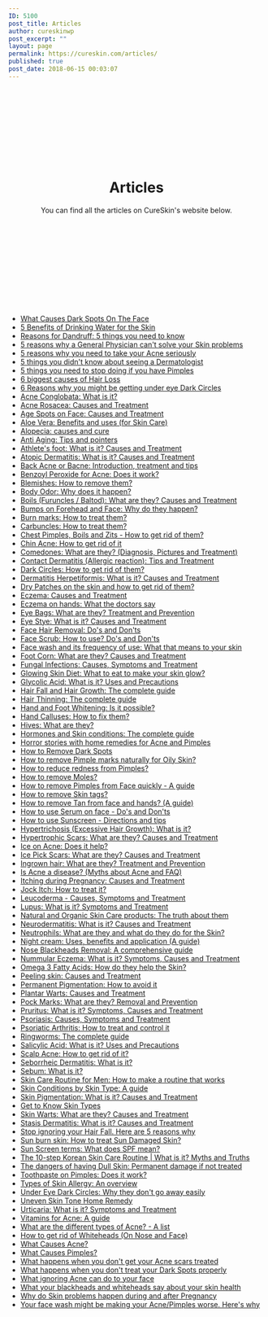 ```yaml
---
ID: 5100
post_title: Articles
author: cureskinwp
post_excerpt: ""
layout: page
permalink: https://cureskin.com/articles/
published: true
post_date: 2018-06-15 00:03:07
---
```

<header style="background-image: url('https://cureskin.com/wp-content/uploads/2018/07/AdobeStock_67396777.jpeg'); padding-top: 140px; padding-bottom: 140px;">
<h1>Articles</h1>
You can find all the articles on CureSkin's website below.

</header>
<ul>
 	<li style="text-align: left;"><a href="https://cureskin.com/articles/what-are-dark-spots-and-what-causes-them/">What Causes Dark Spots On The Face</a></li>
 	<li style="text-align: left;"><a href="https://cureskin.com/articles/5-benefits-of-drinking-water-for-the-skin/">5 Benefits of Drinking Water for the Skin</a></li>
 	<li style="text-align: left;"><a href="https://cureskin.com/articles/5-reasons-for-dandruff-you-should-know/">Reasons for Dandruff: 5 things you need to know</a></li>
 	<li style="text-align: left;"><a href="https://cureskin.com/articles/5-reasons-why-a-general-physician-cant-solve-your-skin-problems/">5 reasons why a General Physician can't solve your Skin problems</a></li>
 	<li style="text-align: left;"><a href="https://cureskin.com/articles/5-reasons-why-you-need-to-take-your-acne-seriously/">5 reasons why you need to take your Acne seriously</a></li>
 	<li style="text-align: left;"><a href="https://cureskin.com/articles/5-things-you-didnt-know-about-seeing-a-dermatologist/">5 things you didn't know about seeing a Dermatologist</a></li>
 	<li style="text-align: left;"><a href="https://cureskin.com/articles/5-things-you-need-to-stop-doing-if-you-have-pimples/">5 things you need to stop doing if you have Pimples</a></li>
 	<li style="text-align: left;"><a href="https://cureskin.com/articles/6-biggest-causes-for-hair-loss/">6 biggest causes of Hair Loss</a></li>
 	<li style="text-align: left;"><a href="https://cureskin.com/articles/6-reasons-why-you-might-be-getting-under-eye-dark-circles/">6 Reasons why you might be getting under eye Dark Circles</a></li>
 	<li style="text-align: left;"><a href="https://cureskin.com/articles/acne-conglobata-what-is-it/">Acne Conglobata: What is it?</a></li>
 	<li style="text-align: left;"><a href="https://cureskin.com/articles/acne-rosacea-causes-and-treatment/">Acne Rosacea: Causes and Treatment</a></li>
 	<li style="text-align: left;"><a href="https://cureskin.com/articles/age-spots-on-the-face-causes-and-treatments/">Age Spots on Face: Causes and Treatment</a></li>
 	<li style="text-align: left;"><a href="https://cureskin.com/articles/aloe-vera-benefits-and-uses/">Aloe Vera: Benefits and uses (for Skin Care)</a></li>
 	<li style="text-align: left;"><a href="https://cureskin.com/articles/alopecia-causes-and-treatments/">Alopecia: causes and cure</a></li>
 	<li style="text-align: left;"><a href="https://cureskin.com/articles/anti-aging-tips-and-pointers/">Anti Aging: Tips and pointers</a></li>
 	<li style="text-align: left;"><a href="https://cureskin.com/articles/athletes-foot-what-is-it-causes-and-treatment/">Athlete's foot: What is it? Causes and Treatment</a></li>
 	<li style="text-align: left;"><a href="https://cureskin.com/articles/atopic-dermatitis-what-is-it-causes-and-treatment/">Atopic Dermatitis: What is it? Causes and Treatment</a></li>
 	<li style="text-align: left;"><a href="https://cureskin.com/articles/back-acne-or-bacne-introduction-treatment-and-tips/">Back Acne or Bacne: Introduction, treatment and tips</a></li>
 	<li style="text-align: left;"><a href="https://cureskin.com/articles/benzoyl-peroxide-for-acne-does-it-work/">Benzoyl Peroxide for Acne: Does it work?</a></li>
 	<li style="text-align: left;"><a href="https://cureskin.com/articles/blemishes-how-to-remove-them/">Blemishes: How to remove them?</a></li>
 	<li style="text-align: left;"><a href="https://cureskin.com/articles/body-odor-why-does-it-happen/">Body Odor: Why does it happen?</a></li>
 	<li style="text-align: left;"><a href="https://cureskin.com/articles/boils-furuncles-baltod-what-are-they-causes-and-treatment/">Boils (Furuncles / Baltod): What are they? Causes and Treatment</a></li>
 	<li style="text-align: left;"><a href="https://cureskin.com/articles/bumps-on-forehead-and-face-why-do-they-happen/">Bumps on Forehead and Face: Why do they happen?</a></li>
 	<li style="text-align: left;"><a href="https://cureskin.com/articles/burn-marks-how-to-treat-them/">Burn marks: How to treat them?</a></li>
 	<li style="text-align: left;"><a href="https://cureskin.com/articles/carbuncles-how-to-treat-them/">Carbuncles: How to treat them?</a></li>
 	<li style="text-align: left;"><a href="https://cureskin.com/articles/chest-acne-boils-and-zits-how-to-get-rid-of-them/">Chest Pimples, Boils and Zits - How to get rid of them?</a></li>
 	<li style="text-align: left;"><a href="https://cureskin.com/articles/chin-acne-how-do-you-get-rid-of-it/">Chin Acne: How to get rid of it</a></li>
 	<li style="text-align: left;"><a href="https://cureskin.com/articles/comedones-what-are-they/">Comedones: What are they? (Diagnosis, Pictures and Treatment) </a></li>
 	<li style="text-align: left;"><a href="https://cureskin.com/articles/contact-dermatitis-allergic-reaction-tips-and-treatment/">Contact Dermatitis (Allergic reaction): Tips and Treatment</a></li>
 	<li style="text-align: left;"><a href="https://cureskin.com/articles/dark-circles-how-to-get-rid-of-them/">Dark Circles: How to get rid of them?</a></li>
 	<li style="text-align: left;"><a href="https://cureskin.com/articles/dermatitis-herpetiformis-what-is-it-causes-and-treatment/">Dermatitis Herpetiformis: What is it? Causes and Treatment</a></li>
 	<li style="text-align: left;"><a href="https://cureskin.com/articles/dry-patches-on-the-skin-and-how-to-get-rid-of-them/">Dry Patches on the skin and how to get rid of them?</a></li>
 	<li style="text-align: left;"><a href="https://cureskin.com/articles/eczema-causes-and-treatment/">Eczema: Causes and Treatment</a></li>
 	<li style="text-align: left;"><a href="https://cureskin.com/articles/eczema-on-hands-what-the-doctors-say/">Eczema on hands: What the doctors say</a></li>
 	<li style="text-align: left;"><a href="https://cureskin.com/articles/eye-bags-what-are-they-treatment-and-prevention/">Eye Bags: What are they? Treatment and Prevention</a></li>
 	<li style="text-align: left;"><a href="https://cureskin.com/articles/eye-stye-what-is-it-causes-and-treatment/">Eye Stye: What is it? Causes and Treatment</a></li>
 	<li style="text-align: left;"><a href="https://cureskin.com/articles/face-hair-removal-dos-and-donts/">Face Hair Removal: Do's and Don'ts</a></li>
 	<li style="text-align: left;"><a href="https://cureskin.com/articles/face-scrub-how-to-use-dos-and-donts/">Face Scrub: How to use? Do's and Don'ts</a></li>
 	<li style="text-align: left;"><a href="https://cureskin.com/articles/face-wash-and-its-frequency-of-use-what-that-means-to-your-skin/">Face wash and its frequency of use: What that means to your skin</a></li>
 	<li style="text-align: left;"><a href="https://cureskin.com/articles/foot-corn-what-are-they-causes-and-treatment/">Foot Corn: What are they? Causes and Treatment</a></li>
 	<li style="text-align: left;"><a href="https://cureskin.com/articles/fungal-infections-causes-symptoms-and-treatment/">Fungal Infections: Causes, Symptoms and Treatment</a></li>
 	<li style="text-align: left;"><a href="https://cureskin.com/articles/glowing-skin-diet-what-to-eat-to-make-your-skin-glow/">Glowing Skin Diet: What to eat to make your skin glow?</a></li>
 	<li style="text-align: left;"><a href="https://cureskin.com/articles/glycolic-acid-what-is-it-uses-and-precautions/">Glycolic Acid: What is it? Uses and Precautions</a></li>
 	<li style="text-align: left;"><a href="https://cureskin.com/articles/hair-fall-and-hair-growth-the-complete-guide/">Hair Fall and Hair Growth: The complete guide</a></li>
 	<li style="text-align: left;"><a href="https://cureskin.com/articles/hair-thinning-the-complete-guide/">Hair Thinning: The complete guide</a></li>
 	<li style="text-align: left;"><a href="https://cureskin.com/articles/hand-and-foot-whitening-is-it-possible/">Hand and Foot Whitening: Is it possible?</a></li>
 	<li style="text-align: left;"><a href="https://cureskin.com/articles/hand-calluses-how-to-fix-them/">Hand Calluses: How to fix them?</a></li>
 	<li style="text-align: left;"><a href="https://cureskin.com/articles/hives-what-are-they/">Hives: What are they?</a></li>
 	<li style="text-align: left;"><a href="https://cureskin.com/articles/hormones-and-skin-conditions-the-complete-guide/">Hormones and Skin conditions: The complete guide</a></li>
 	<li style="text-align: left;"><a href="https://cureskin.com/articles/horror-stories-with-home-remedies-for-acne-and-pimples/">Horror stories with home remedies for Acne and Pimples</a></li>
 	<li style="text-align: left;"><a href="https://cureskin.com/articles/how-to-get-rid-of-dark-spots/">How to Remove Dark Spots</a></li>
 	<li style="text-align: left;"><a href="https://cureskin.com/articles/how-to-get-rid-of-pimple-marks-for-oily-skin/">How to remove Pimple marks naturally for Oily Skin?</a></li>
 	<li style="text-align: left;"><a href="https://cureskin.com/articles/how-to-reduce-redness-from-pimples/">How to reduce redness from Pimples?</a></li>
 	<li style="text-align: left;"><a href="https://cureskin.com/articles/how-to-remove-moles/">How to remove Moles?</a></li>
 	<li style="text-align: left;"><a href="https://cureskin.com/articles/how-to-remove-pimples-from-face-quickly-a-guide/">How to remove Pimples from Face quickly - A guide</a></li>
 	<li style="text-align: left;"><a href="https://cureskin.com/articles/how-to-remove-skin-tags/">How to remove Skin tags?</a></li>
 	<li style="text-align: left;"><a href="https://cureskin.com/articles/how-to-remove-tan-from-face-and-hands-a-guide/">How to remove Tan from face and hands? (A guide)</a></li>
 	<li style="text-align: left;"><a href="https://cureskin.com/articles/how-to-use-serum-on-the-face-dos-and-donts/">How to use Serum on face - Do's and Don'ts</a></li>
 	<li style="text-align: left;"><a href="https://cureskin.com/articles/how-to-use-sunscreen-directions-and-tips/">How to use Sunscreen - Directions and tips</a></li>
 	<li style="text-align: left;"><a href="https://cureskin.com/articles/hypertrichosis-excessive-hair-growth-what-is-it/">Hypertrichosis (Excessive Hair Growth): What is it?</a></li>
 	<li style="text-align: left;"><a href="https://cureskin.com/articles/hypertrophic-scars-what-are-they-causes-and-treatment/">Hypertrophic Scars: What are they? Causes and Treatment</a></li>
 	<li style="text-align: left;"><a href="https://cureskin.com/articles/ice-on-acne-does-it-help/">Ice on Acne: Does it help?</a></li>
 	<li style="text-align: left;"><a href="https://cureskin.com/articles/ice-pick-scars-what-are-they-causes-and-treatment/">Ice Pick Scars: What are they? Causes and Treatment</a></li>
 	<li style="text-align: left;"><a href="https://cureskin.com/articles/ingrown-hair-what-are-they-treatment-and-prevention/">Ingrown hair: What are they? Treatment and Prevention</a></li>
 	<li style="text-align: left;"><a href="https://cureskin.com/articles/is-acne-a-disease-myths-about-acne-and-faq/">Is Acne a disease? (Myths about Acne and FAQ)</a></li>
 	<li style="text-align: left;"><a href="https://cureskin.com/articles/itching-during-pregnancy-causes-and-treatment/">Itching during Pregnancy: Causes and Treatment</a></li>
 	<li style="text-align: left;"><a href="https://cureskin.com/articles/jock-itch-how-to-treat-it/">Jock Itch: How to treat it?</a></li>
 	<li style="text-align: left;"><a href="https://cureskin.com/articles/leucoderma-causes-symptoms-and-treatment/">Leucoderma - Causes, Symptoms and Treatment </a></li>
 	<li style="text-align: left;"><a href="https://cureskin.com/articles/lupus-what-is-it-symptoms-and-treatment/">Lupus: What is it? Symptoms and Treatment</a></li>
 	<li style="text-align: left;"><a href="https://cureskin.com/articles/natural-and-organic-skin-care-products-the-truth-about-them/">Natural and Organic Skin Care products: The truth about them</a></li>
 	<li style="text-align: left;"><a href="https://cureskin.com/articles/neurodermatitis-what-is-it-causes-and-treatment/">Neurodermatitis: What is it? Causes and Treatment</a></li>
 	<li style="text-align: left;"><a href="https://cureskin.com/articles/neutrophils-what-are-they-and-what-do-they-do-for-the-skin/">Neutrophils: What are they and what do they do for the Skin?</a></li>
 	<li style="text-align: left;"><a href="https://cureskin.com/articles/night-cream-uses-benefits-and-application/">Night cream: Uses, benefits and application (A guide)</a></li>
 	<li style="text-align: left;"><a href="https://cureskin.com/articles/nose-blackheads-a-comprehensive-guide/">Nose Blackheads Removal: A comprehensive guide</a></li>
 	<li style="text-align: left;"><a href="https://cureskin.com/articles/nummular-eczema-what-is-it-symptoms-causes-and-treatment/">Nummular Eczema: What is it? Symptoms, Causes and Treatment</a></li>
 	<li style="text-align: left;"><a href="https://cureskin.com/articles/omega-3-fatty-acids-how-do-they-help-the-skin/">Omega 3 Fatty Acids: How do they help the Skin?</a></li>
 	<li style="text-align: left;"><a href="https://cureskin.com/articles/peeling-skin-causes-and-treatment/">Peeling skin: Causes and Treatment</a></li>
 	<li style="text-align: left;"><a href="https://cureskin.com/articles/permanent-pigmentation-how-to-avoid-it/">Permanent Pigmentation: How to avoid it</a></li>
 	<li style="text-align: left;"><a href="https://cureskin.com/articles/plantar-warts-causes-and-treatment/">Plantar Warts: Causes and Treatment</a></li>
 	<li style="text-align: left;"><a href="https://cureskin.com/articles/pockmarks-what-are-they-removal-and-prevention/">Pock Marks: What are they? Removal and Prevention</a></li>
 	<li style="text-align: left;"><a href="https://cureskin.com/articles/pruritus-what-is-it-symptoms-causes-and-treatment/">Pruritus: What is it? Symptoms, Causes and Treatment</a></li>
 	<li style="text-align: left;"><a href="https://cureskin.com/articles/psoriasis-causes-symptoms-and-treatment/">Psoriasis: Causes, Symptoms and Treatment</a></li>
 	<li style="text-align: left;"><a href="https://cureskin.com/articles/psoriatic-arthritis-how-to-treat-and-control-it/">Psoriatic Arthritis: How to treat and control it</a></li>
 	<li style="text-align: left;"><a href="https://cureskin.com/articles/ringworms-the-complete-guide/">Ringworms: The complete guide</a></li>
 	<li style="text-align: left;"><a href="https://cureskin.com/articles/salicylic-acid-what-is-it-uses-and-precautions/">Salicylic Acid: What is it? Uses and Precautions</a></li>
 	<li style="text-align: left;"><a href="https://cureskin.com/articles/scalp-acne-how-to-get-rid-of-it/">Scalp Acne: How to get rid of it?</a></li>
 	<li style="text-align: left;"><a href="https://cureskin.com/articles/seborrheic-dermatitis-what-is-it/">Seborrheic Dermatitis: What is it?</a></li>
 	<li style="text-align: left;"><a href="https://cureskin.com/articles/sebum-what-is-it/">Sebum: What is it?</a></li>
 	<li style="text-align: left;"><a href="https://cureskin.com/articles/skin-care-routine-for-men-how-to-make-a-routine-that-works/">Skin Care Routine for Men: How to make a routine that works</a></li>
 	<li style="text-align: left;"><a href="https://cureskin.com/articles/skin-conditions-by-skin-type-a-guide/">Skin Conditions by Skin Type: A guide</a></li>
 	<li style="text-align: left;"><a href="https://cureskin.com/articles/skin-pigmentation-what-is-it-causes-and-treatment/">Skin Pigmentation: What is it? Causes and Treatment</a></li>
 	<li style="text-align: left;"><a href="https://cureskin.com/articles/skin-types-how-to-identify-them/">Get to Know Skin Types</a></li>
 	<li style="text-align: left;"><a href="https://cureskin.com/articles/skin-warts-what-are-they-causes-and-treatment/">Skin Warts: What are they? Causes and Treatment</a></li>
 	<li style="text-align: left;"><a href="https://cureskin.com/articles/stasis-dermatitis-what-is-it-causes-and-treatment/">Stasis Dermatitis: What is it? Causes and Treatment</a></li>
 	<li style="text-align: left;"><a href="https://cureskin.com/articles/stop-ignoring-your-hair-fall-here-are-5-reasons-why/">Stop ignoring your Hair Fall. Here are 5 reasons why</a></li>
 	<li style="text-align: left;"><a href="https://cureskin.com/articles/sunburn-skin-how-to-treat-sun-damaged-skin/">Sun burn skin: How to treat Sun Damaged Skin?</a></li>
 	<li style="text-align: left;"><a href="https://cureskin.com/articles/sunscreen-terms-what-does-spf-mean/">Sun Screen terms: What does SPF mean?</a></li>
 	<li style="text-align: left;"><a href="https://cureskin.com/articles/the-10-step-korean-skin-care-routine-what-is-it-myths-and-truths/">The 10-step Korean Skin Care Routine | What is it? Myths and Truths</a></li>
 	<li style="text-align: left;"><a href="https://cureskin.com/articles/the-dangers-of-having-dull-skin-permanent-damage-if-not-treated/">The dangers of having Dull Skin: Permanent damage if not treated</a></li>
 	<li style="text-align: left;"><a href="https://cureskin.com/articles/toothpaste-on-pimples-does-it-work/">Toothpaste on Pimples: Does it work?</a></li>
 	<li style="text-align: left;"><a href="https://cureskin.com/articles/types-of-skin-allergy-an-overview/">Types of Skin Allergy: An overview</a></li>
 	<li style="text-align: left;"><a href="https://cureskin.com/articles/under-eye-dark-circles-why-they-dont-go-away-easily/">Under Eye Dark Circles: Why they don't go away easily</a></li>
 	<li style="text-align: left;"><a href="https://cureskin.com/articles/uneven-skin-tone-home-remedy/">Uneven Skin Tone Home Remedy</a></li>
 	<li style="text-align: left;"><a href="https://cureskin.com/articles/urticaria-what-is-it-symptoms-and-treatment/">Urticaria: What is it? Symptoms and Treatment</a></li>
 	<li style="text-align: left;"><a href="https://cureskin.com/articles/vitamins-for-acne-a-guide/">Vitamins for Acne: A guide</a></li>
 	<li style="text-align: left;"><a href="https://cureskin.com/articles/what-are-the-different-types-of-acne-a-list/">What are the different types of Acne? - A list</a></li>
 	<li style="text-align: left;"><a href="https://cureskin.com/articles/what-are-whiteheads/">How to get rid of Whiteheads (On Nose and Face)</a></li>
 	<li style="text-align: left;"><a href="https://cureskin.com/articles/what-causes-acne/">What Causes Acne?</a></li>
 	<li style="text-align: left;"><a href="https://cureskin.com/articles/what-causes-pimples/">What Causes Pimples?</a></li>
 	<li style="text-align: left;"><a href="https://cureskin.com/articles/what-happens-when-you-dont-get-your-acne-scars-treated/">What happens when you don't get your Acne scars treated</a></li>
 	<li style="text-align: left;"><a href="https://cureskin.com/articles/what-happens-when-you-dont-treat-your-dark-spots-properly/">What happens when you don't treat your Dark Spots properly</a></li>
 	<li style="text-align: left;"><a href="https://cureskin.com/articles/what-ignoring-acne-can-do-to-your-face/">What ignoring Acne can do to your face</a></li>
 	<li style="text-align: left;"><a href="https://cureskin.com/articles/what-your-blackheads-and-whiteheads-say-about-your-skin-health/">What your blackheads and whiteheads say about your skin health</a></li>
 	<li style="text-align: left;"><a href="https://cureskin.com/articles/why-do-skin-problems-happen-during-and-after-pregnancy/">Why do Skin problems happen during and after Pregnancy</a></li>
 	<li style="text-align: left;"><a href="https://cureskin.com/articles/your-face-wash-might-be-making-your-acne-pimples-worse-heres-why/">Your face wash might be making your Acne/Pimples worse. Here's why</a></li>
</ul>